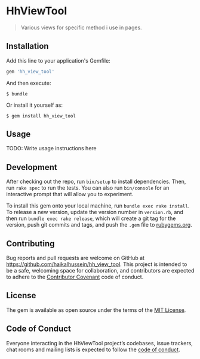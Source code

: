 # HhViewTool

> Various views for specific method i use in pages.

## Installation

Add this line to your application's Gemfile:

```ruby
gem 'hh_view_tool'
```

And then execute:

    $ bundle

Or install it yourself as:

    $ gem install hh_view_tool

## Usage

TODO: Write usage instructions here

## Development

After checking out the repo, run `bin/setup` to install dependencies. Then, run `rake spec` to run the tests. You can also run `bin/console` for an interactive prompt that will allow you to experiment.

To install this gem onto your local machine, run `bundle exec rake install`. To release a new version, update the version number in `version.rb`, and then run `bundle exec rake release`, which will create a git tag for the version, push git commits and tags, and push the `.gem` file to [rubygems.org](https://rubygems.org).

## Contributing

Bug reports and pull requests are welcome on GitHub at https://github.com/haikalhussein/hh_view_tool. This project is intended to be a safe, welcoming space for collaboration, and contributors are expected to adhere to the [Contributor Covenant](http://contributor-covenant.org) code of conduct.

## License

The gem is available as open source under the terms of the [MIT License](https://opensource.org/licenses/MIT).

## Code of Conduct

Everyone interacting in the HhViewTool project’s codebases, issue trackers, chat rooms and mailing lists is expected to follow the [code of conduct](https://github.com/haikalhussein/hh_view_tool/blob/master/CODE_OF_CONDUCT.md).
